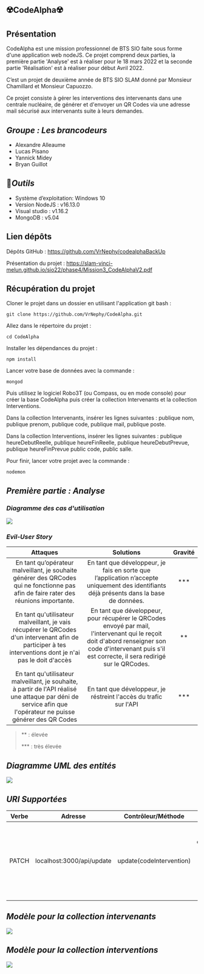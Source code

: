 ## ☢️CodeAlpha☢️

## Présentation

CodeAlpha est une mission professionnel de BTS SIO faite sous forme d'une application web nodeJS. Ce projet comprend deux parties, la première partie 'Analyse' est à réaliser pour le 18 mars 2022 et la seconde partie 'Réalisation' est à réaliser pour début Avril 2022.

C’est un projet de deuxième année de BTS SIO SLAM donné par Monsieur Chamillard et Monsieur Capuozzo.

Ce projet consiste à gérer les interventions des intervenants dans une centrale nucléaire,  de générer et d'envoyer un QR Codes via une adresse mail sécurisé aux intervenants suite à leurs demandes. 

## *Groupe : Les brancodeurs*

- Alexandre Alleaume
- Lucas Pisano
- Yannick Midey
- Bryan Guillot

## 🔧*Outils* 

- Système d’exploitation: Windows 10
- Version NodeJS : v16.13.0
- Visual studio : v1.16.2
- MongoDB : v5.04

## Lien dépôts

Dépôts GitHub : https://github.com/VrNephy/codealphaBackUp

Présentation du projet : https://slam-vinci-melun.github.io/sio22/phase4/Mission3_CodeAlphaV2.pdf

## Récupération du projet

Cloner le projet dans un dossier en utilisant l'application git bash : 

`git clone https://github.com/VrNephy/CodeAlpha.git`

Allez dans le répertoire du projet :

`cd CodeAlpha`

Installer les dépendances du projet : 

`npm install`

Lancer votre base de données avec la commande  :

`mongod`

Puis utilisez le logiciel Robo3T (ou Compass, ou en mode console) pour créer la base CodeAlpha puis créer la collection Intervenants et la collection Interventions. 

Dans la collection Intervenants, insérer les lignes suivantes : publique nom, publique prenom, publique code, publique mail, publique poste.

Dans la collection Interventions, insérer les lignes suivantes : publique heureDebutReelle, publique heureFinReelle, publique heureDebutPrevue, publique heureFinPrevue public code, public salle.

Pour finir, lancer votre projet avec la commande : 

`nodemon`

## *Première partie : Analyse*

### *Diagramme des cas d'utilisation*

![](https://cdn.discordapp.com/attachments/391192279253254166/955754482921263114/unknown.png)

### *Evil-User Story*

|                           Attaques                           |                          Solutions                           | Gravité |
| :----------------------------------------------------------: | :----------------------------------------------------------: | :-----: |
| En tant qu’opérateur malveillant, je souhaite générer des QRCodes qui ne fonctionne pas afin de faire rater des réunions importante. | En tant que développeur, je fais en sorte que l’application n’accepte uniquement des identifiants déjà présents dans la base de données. |   ***   |
| En tant qu'utilisateur malveillant, je vais récupérer le QRCodes d'un intervenant afin de participer à tes interventions dont je n'ai pas le doit d'accès | En tant que développeur, pour récupérer le QRCodes envoyé par mail, l'intervenant qui le reçoit doit d'abord renseigner son code d'intervenant puis s'il est correcte, il sera redirigé sur le QRCodes. |   **    |
| En tant qu'utilisateur malveillant,  je souhaite, à partir de l'API réalisé une attaque par déni de service afin que l'opérateur ne puisse générer des QR Codes | En tant que développeur, je réstreint l'accès du trafic sur l'API |   ***   |

> ** : élevée
>
> *** : très élevée

## *Diagramme UML des entités*

![](https://cdn.discordapp.com/attachments/391192279253254166/955827265726464050/DiagrammeUML.PNG)

## *URI Supportées*

| Verbe |          Adresse          |    Contrôleur/Méthode    |                           Utilité                            |
| :---: | :-----------------------: | :----------------------: | :----------------------------------------------------------: |
| PATCH | localhost:3000/api/update | update(codeIntervention) | Reçoit l’heure d’entrée réel ainsi que l’heure de sortie réel. |

## *Modèle pour la collection intervenants*

![](https://cdn.discordapp.com/attachments/391192279253254166/955779710477041704/unknown.png)

## *Modèle pour la collection interventions*

![](https://cdn.discordapp.com/attachments/391192279253254166/955815314166284288/ModelsInterventions.PNG)
